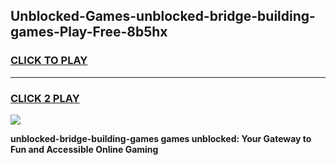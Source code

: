 
## Unblocked-Games-unblocked-bridge-building-games-Play-Free-8b5hx
<h3>
<a href="https://premium76.site?title=unblocked-bridge-building-games&ref=15A">CLICK TO PLAY</a></h3>
<hr>

<h3>
<a href="https://premium76.site?title=unblocked-bridge-building-games&ref=15A">CLICK 2 PLAY</a>
  
</h3>

<a href="https://premium76.site?title=unblocked-bridge-building-games&ref=15A"><img src="https://clearcache.store/games.png"></a>


**unblocked-bridge-building-games games unblocked: Your Gateway to Fun and Accessible Online Gaming**
